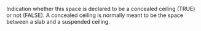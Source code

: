 ﻿Indication whether this space is declared to be a concealed ceiling (TRUE) or not (FALSE). A concealed ceiling is normally meant to be the space between a slab and a suspended ceiling.

